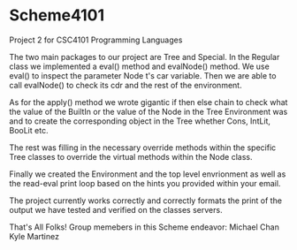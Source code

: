 # Scheme4101
Project 2 for CSC4101 Programming Languages

The two main packages to our project are Tree and Special. In the Regular class we implemented a eval() method and evalNode() method. We use eval() to inspect the parameter Node t's car variable. Then we are able to call evalNode() to check its cdr and the rest of the environment.

As for the apply() method we wrote gigantic if then else chain to check what the value of the BuiltIn or the value of the Node in the Tree Environment was and to create the corresponding object in the Tree whether Cons, IntLit, BooLit etc.

The rest was filling in the necessary override methods within the specific Tree classes to override the virtual methods within the Node class.

Finally we created the Environment and the top level envrionment as well as the read-eval print loop based on the hints you provided within your email. 

The project currently works correctly and correctly formats the print of the output we have tested and verified on the classes servers.

That's All Folks!
Group memebers in this Scheme endeavor:
Michael Chan
Kyle Martinez
